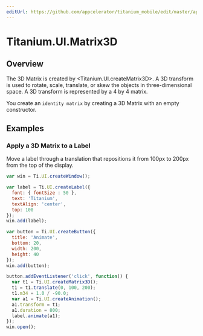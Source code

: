```yaml
---
editUrl: https://github.com/appcelerator/titanium_mobile/edit/master/apidoc/Titanium/UI/Matrix3D.yml
---
```

# Titanium.UI.Matrix3D

<TypeHeader/>

## Overview

The 3D Matrix is created by <Titanium.UI.createMatrix3D>. A 3D transform is
used to rotate, scale, translate, or skew the objects in three-dimensional
space. A 3D transform  is represented by a 4 by 4 matrix.

You create an `identity matrix` by creating a 3D Matrix with an empty
constructor.

## Examples

### Apply a 3D Matrix to a Label

Move a label through a translation that repositions it from 100px to 200px from the top of
the display.

``` js
var win = Ti.UI.createWindow();

var label = Ti.UI.createLabel({
  font: { fontSize : 50 },
  text: 'Titanium',
  textAlign: 'center',
  top: 100
});
win.add(label);

var button = Ti.UI.createButton({
  title: 'Animate',
  bottom: 20,
  width: 200,
  height: 40
});
win.add(button);

button.addEventListener('click', function() {
  var t1 = Ti.UI.createMatrix3D();
  t1 = t1.translate(0, 100, 200);
  t1.m34 = 1.0 / -90.0;
  var a1 = Ti.UI.createAnimation();
  a1.transform = t1;
  a1.duration = 800;
  label.animate(a1);
});
win.open();
```

<ApiDocs/>
